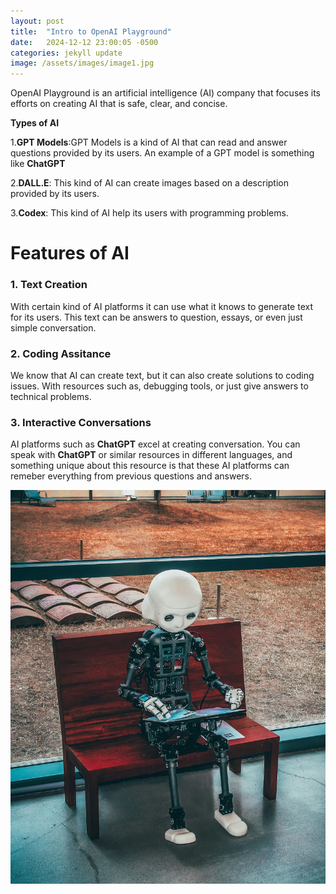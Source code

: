 ```yaml
---
layout: post
title:  "Intro to OpenAI Playground"
date:   2024-12-12 23:00:05 -0500
categories: jekyll update
image: /assets/images/image1.jpg
---
```

OpenAI Playground is an artificial intelligence (AI) company that focuses its efforts on creating AI that is safe, clear, and concise.

**Types of AI**

1.**GPT Models**:GPT Models is a kind of AI that can read and answer questions provided by its users. An example of a GPT model is something like **ChatGPT**

2.**DALL.E**: This kind of AI can create images based on a description provided by its users.

3.**Codex**: This kind of AI help its users with programming problems.

# Features of AI

### 1. **Text Creation**

With certain kind of AI platforms it can use what it knows to generate text for its users. This text can be answers to question, essays, or even just simple conversation.

### 2. Coding Assitance 

We know that AI can create text, but it can also create solutions to coding issues. With resources such as, debugging tools, or just give answers to technical problems.

### 3. Interactive Conversations

AI platforms such as **ChatGPT** excel at creating conversation. You can speak with **ChatGPT** or similar resources in different languages, and something unique about this resource is that these AI platforms can remeber everything from previous questions and answers.

![AI Robot](https://github.com/Stephen5066/stephenfinalwebsite/blob/gh-pages/andrea-de-santis-zwd435-ewb4-unsplash.jpg)